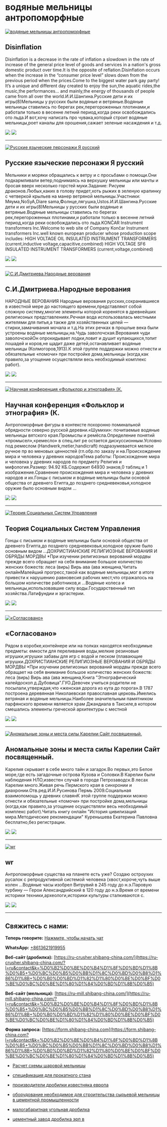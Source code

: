 # водяные мельницы антропоморфные

<a href="https://swt.shibang-china.com/?l=ru&img&k=%D0%B2%D0%BE%D0%B4%D1%8F%D0%BD%D1%8B%D0%B5+%D0%BC%D0%B5%D0%BB%D1%8C%D0%BD%D0%B8%D1%86%D1%8B+%D0%B0%D0%BD%D1%82%D1%80%D0%BE%D0%BF%D0%BE%D0%BC%D0%BE%D1%80%D1%84%D0%BD%D1%8B%D0%B5" target="_blank">![водяные мельницы антропоморфные](http://static.shibang-china.com/all-800x300/1256.jpg)</a>

## Disinflation
Disinflation is a decrease in the rate of inflation a slowdown in the rate of increase of the general price level of goods and services in a nation's gross domestic product over time.It is the opposite of reflation.Disinflation occurs when the increase in the “consumer price level” slows down from the previous period when the prices.Come to the biggest water park gay party! It’s a unique and different day created to enjoy the sun,the aquatic rides,the music,the performances… and mainly,the energy of thousands of people came from all over the world.И.И.Шангина.Русские дети и их игры(8)Мельницы у русских были водяные и ветряные.Водяные мельницы ставились по берегах рек,перегороженных плотинами,и работали только в весенне летний период,когда реки освобождались ото льда.И вот,хочу написать про чувака,который строит водяные мельницы,роет каналы для орошения,сажает зеленые насаждения и т.д.


<a href="https://whatsapp.shibangsoft.com/WhatsApp.php" target="_blank" title="WhatsApp">![](http://static.shibang-china.com/icon/whatsapp.png)</a> <a href="https://swt.shibang-china.com/?l=ru&icon&k=%D0%B2%D0%BE%D0%B4%D1%8F%D0%BD%D1%8B%D0%B5+%D0%BC%D0%B5%D0%BB%D1%8C%D0%BD%D0%B8%D1%86%D1%8B+%D0%B0%D0%BD%D1%82%D1%80%D0%BE%D0%BF%D0%BE%D0%BC%D0%BE%D1%80%D1%84%D0%BD%D1%8B%D0%B5" target="_blank">![](http://static.shibang-china.com/icon/chat-ru.png)</a>

---

<a href="https://swt.shibang-china.com/?l=ru&img&k=%D0%B2%D0%BE%D0%B4%D1%8F%D0%BD%D1%8B%D0%B5+%D0%BC%D0%B5%D0%BB%D1%8C%D0%BD%D0%B8%D1%86%D1%8B+%D0%B0%D0%BD%D1%82%D1%80%D0%BE%D0%BF%D0%BE%D0%BC%D0%BE%D1%80%D1%84%D0%BD%D1%8B%D0%B5" target="_blank">![Русские языческие персонажи Я русский](http://static.shibang-china.com/all-800x300/182.jpg)</a>

## Русские языческие персонажи Я русский
Мельники и моряки обращались к ветру и с просьбами о помощи.Они подкармливали ветер,поднимаясь на верхушку мельницы или мачты и бросая вверх несколько горстей муки.Задание: Рисуем драконов.Любых,каких в голову придет,хоть рыжих в зеленую крапинку с четверкой крыльев на манер ветряной мельницы.Участники: Мяума,NoSyA,Diare sama,&#169;олнце,лягушка,Ustos.И.И.Шангина.Русские дети и их игры(8)Мельницы у русских были водяные и ветряные.Водяные мельницы ставились по берегах рек,перегороженных плотинами,и работали только в весенне летний период,когда реки освобождались ото льда.KONČAR Instrument transformers Inc.Welcome to web site of Company Končar Instrument transformers Inc.well known european producer whose production scope includes: HIGH VOLTAGE OIL INSULATED INSTRUMENT TRANSFORMERS (current,inductive voltage,capacitive,combined) HIGH VOLTAGE SF6 INSULATED INSTRUMENT TRANSFORMERS (current,voltage,combined)


<a href="https://whatsapp.shibangsoft.com/WhatsApp.php" target="_blank" title="WhatsApp">![](http://static.shibang-china.com/icon/whatsapp.png)</a> <a href="https://swt.shibang-china.com/?l=ru&icon&k=%D0%B2%D0%BE%D0%B4%D1%8F%D0%BD%D1%8B%D0%B5+%D0%BC%D0%B5%D0%BB%D1%8C%D0%BD%D0%B8%D1%86%D1%8B+%D0%B0%D0%BD%D1%82%D1%80%D0%BE%D0%BF%D0%BE%D0%BC%D0%BE%D1%80%D1%84%D0%BD%D1%8B%D0%B5" target="_blank">![](http://static.shibang-china.com/icon/chat-ru.png)</a>

---

<a href="https://swt.shibang-china.com/?l=ru&img&k=%D0%B2%D0%BE%D0%B4%D1%8F%D0%BD%D1%8B%D0%B5+%D0%BC%D0%B5%D0%BB%D1%8C%D0%BD%D0%B8%D1%86%D1%8B+%D0%B0%D0%BD%D1%82%D1%80%D0%BE%D0%BF%D0%BE%D0%BC%D0%BE%D1%80%D1%84%D0%BD%D1%8B%D0%B5" target="_blank">![С.И.Дмитриева.Народные верования](http://static.shibang-china.com/all-800x300/357.jpg)</a>

## С.И.Дмитриева.Народные верования
НАРОДНЫЕ ВЕРОВАНИЯ Народные верования русских,сохранившиеся в известной мере до настоящего времени,представляют собой сложную систему,многие элементы которой коренятся в древнейших религиозных представлениях.Речная вода использовалась местными жителями для питья,а также для хозяйственных целей — стирки,замачивания мочала и т.д.На этих речках в прошлые века были устроены водяные мельницы,на.Чудь заволочская.Верования чуди заволочскойОн опрокидывает лодки,ловит и душит купающихся,топит лошадей и коров,не щадит даже детей,останавливает водяные мельницы (Колмогоров,1913).К этой группе поддержки можно отнести и обязательные &#171;помочи&#187; при постройке дома,мельницы (когда,как правило,за угощение осуществляли весь необходимый комплекс работ).


<a href="https://whatsapp.shibangsoft.com/WhatsApp.php" target="_blank" title="WhatsApp">![](http://static.shibang-china.com/icon/whatsapp.png)</a> <a href="https://swt.shibang-china.com/?l=ru&icon&k=%D0%B2%D0%BE%D0%B4%D1%8F%D0%BD%D1%8B%D0%B5+%D0%BC%D0%B5%D0%BB%D1%8C%D0%BD%D0%B8%D1%86%D1%8B+%D0%B0%D0%BD%D1%82%D1%80%D0%BE%D0%BF%D0%BE%D0%BC%D0%BE%D1%80%D1%84%D0%BD%D1%8B%D0%B5" target="_blank">![](http://static.shibang-china.com/icon/chat-ru.png)</a>

---

<a href="https://swt.shibang-china.com/?l=ru&img&k=%D0%B2%D0%BE%D0%B4%D1%8F%D0%BD%D1%8B%D0%B5+%D0%BC%D0%B5%D0%BB%D1%8C%D0%BD%D0%B8%D1%86%D1%8B+%D0%B0%D0%BD%D1%82%D1%80%D0%BE%D0%BF%D0%BE%D0%BC%D0%BE%D1%80%D1%84%D0%BD%D1%8B%D0%B5" target="_blank">![Научная конференция &#171;Фольклор и этнография&#187; (К.](http://static.shibang-china.com/all-800x300/409.jpg)</a>

## Научная конференция &#171;Фольклор и этнография&#187; (К.
Антропоморфные фигуры в контексте похоронно поминальной обрядности северно русской деревни.&#171;Шумихи&#187;: почитаемые водяные мельницы вятского края.Промыслы и ремёсла.Определение понятий &#171;промысел&#187;,&#171;ремесло&#187; в спец.лит ре остается дискуссионным.Условно под ремеслом (Handwerk,metier,handicraft) подразумевается мелкое ручное пр во меновых ценностей (гл.обр.по заказу и на.Происхождение мира и человека у древних народовТема работы: Происхождение мира и человека у древних народов по предмету Религия и мифология.Размер: 94.92 КБ.Содержит 64930 знаков,0 таблиц и 1 изображение.Сравнение происхождения мира и человека у древних народов и их.Гонцы с письмом и водяные мельницы были основой общества от древнего Египта,до позднего средневековья,холодное оружие было основным видом …


<a href="https://whatsapp.shibangsoft.com/WhatsApp.php" target="_blank" title="WhatsApp">![](http://static.shibang-china.com/icon/whatsapp.png)</a> <a href="https://swt.shibang-china.com/?l=ru&icon&k=%D0%B2%D0%BE%D0%B4%D1%8F%D0%BD%D1%8B%D0%B5+%D0%BC%D0%B5%D0%BB%D1%8C%D0%BD%D0%B8%D1%86%D1%8B+%D0%B0%D0%BD%D1%82%D1%80%D0%BE%D0%BF%D0%BE%D0%BC%D0%BE%D1%80%D1%84%D0%BD%D1%8B%D0%B5" target="_blank">![](http://static.shibang-china.com/icon/chat-ru.png)</a>

---

<a href="https://swt.shibang-china.com/?l=ru&img&k=%D0%B2%D0%BE%D0%B4%D1%8F%D0%BD%D1%8B%D0%B5+%D0%BC%D0%B5%D0%BB%D1%8C%D0%BD%D0%B8%D1%86%D1%8B+%D0%B0%D0%BD%D1%82%D1%80%D0%BE%D0%BF%D0%BE%D0%BC%D0%BE%D1%80%D1%84%D0%BD%D1%8B%D0%B5" target="_blank">![Теория Социальных Систем Управления](http://static.shibang-china.com/all-800x300/778.jpg)</a>

## Теория Социальных Систем Управления
Гонцы с письмом и водяные мельницы были основой общества от древнего Египта,до позднего средневековья,холодное оружие было основным видом …ДОХРИСТИАНСКИЕ РЕЛИГИОЗНЫЕ ВЕРОВАНИЯ И ОБРЯДЫ МОРДВЫ *При изучении религиозных верований мордвы прежде всего обращает на себя внимание большое количество женских божеств: леса (вирь) Вирь ава (ава женщина,Читать онлайнМалейший прогресс,такой как водяные мельницы,мог в итоге привести к нарушению равновесия рабочих мест,что отражалось на большом количестве работников,и …Водяные колеса и мельницы,использовавшие силу воды.Государственный тип хозяйства.Латифундии и эргастерии.


<a href="https://whatsapp.shibangsoft.com/WhatsApp.php" target="_blank" title="WhatsApp">![](http://static.shibang-china.com/icon/whatsapp.png)</a> <a href="https://swt.shibang-china.com/?l=ru&icon&k=%D0%B2%D0%BE%D0%B4%D1%8F%D0%BD%D1%8B%D0%B5+%D0%BC%D0%B5%D0%BB%D1%8C%D0%BD%D0%B8%D1%86%D1%8B+%D0%B0%D0%BD%D1%82%D1%80%D0%BE%D0%BF%D0%BE%D0%BC%D0%BE%D1%80%D1%84%D0%BD%D1%8B%D0%B5" target="_blank">![](http://static.shibang-china.com/icon/chat-ru.png)</a>

---

<a href="https://swt.shibang-china.com/?l=ru&img&k=%D0%B2%D0%BE%D0%B4%D1%8F%D0%BD%D1%8B%D0%B5+%D0%BC%D0%B5%D0%BB%D1%8C%D0%BD%D0%B8%D1%86%D1%8B+%D0%B0%D0%BD%D1%82%D1%80%D0%BE%D0%BF%D0%BE%D0%BC%D0%BE%D1%80%D1%84%D0%BD%D1%8B%D0%B5" target="_blank">![&#171;Согласовано&#187;](http://static.shibang-china.com/all-800x300/1155.jpg)</a>

## &#171;Согласовано&#187;
Рядом в коробке,контейнере или на полках находятся необходимые предметы: емкости для переливания воды,мелкие резиновые игрушки,игрушки забавы для игр с водой и песком (плавающие игрушки.ДОХРИСТИАНСКИЕ РЕЛИГИОЗНЫЕ ВЕРОВАНИЯ И ОБРЯДЫ МОРДВЫ *При изучении религиозных верований мордвы прежде всего обращает на себя внимание большое количество женских божеств: леса (вирь) Вирь ава (ава женщина,Книга &quot;Этнографический калейдоскоп д.Дубовица&quot;.ГУО.Девочек учиться родители не посылали,утверждая,что &#171;женская дорога из кута до порога&#187;.В 1787 построена деревянная Николаевская православная церковь.Имелись ветряная и водяные мельницы.Наиболее значительным памятником парфянского времени является храм Джандиала в Таксиле,в котором смешались элементы греческой архитектуры с местной


<a href="https://whatsapp.shibangsoft.com/WhatsApp.php" target="_blank" title="WhatsApp">![](http://static.shibang-china.com/icon/whatsapp.png)</a> <a href="https://swt.shibang-china.com/?l=ru&icon&k=%D0%B2%D0%BE%D0%B4%D1%8F%D0%BD%D1%8B%D0%B5+%D0%BC%D0%B5%D0%BB%D1%8C%D0%BD%D0%B8%D1%86%D1%8B+%D0%B0%D0%BD%D1%82%D1%80%D0%BE%D0%BF%D0%BE%D0%BC%D0%BE%D1%80%D1%84%D0%BD%D1%8B%D0%B5" target="_blank">![](http://static.shibang-china.com/icon/chat-ru.png)</a>

---

<a href="https://swt.shibang-china.com/?l=ru&img&k=%D0%B2%D0%BE%D0%B4%D1%8F%D0%BD%D1%8B%D0%B5+%D0%BC%D0%B5%D0%BB%D1%8C%D0%BD%D0%B8%D1%86%D1%8B+%D0%B0%D0%BD%D1%82%D1%80%D0%BE%D0%BF%D0%BE%D0%BC%D0%BE%D1%80%D1%84%D0%BD%D1%8B%D0%B5" target="_blank">![Аномальные зоны и места силы Карелии Сайт посвященный.](http://static.shibang-china.com/all-800x300/741.jpg)</a>

## Аномальные зоны и места силы Карелии Сайт посвященный.
Карелия скрывает в себе много тайн и загадок.Во первых,это Белое море,где есть загадочные острова Кузова и Соловки.В Карелии были наблюдения НЛО,известен случай в городе Петрозаводск.В лесах Карелии много.Живая речь Пермского края в синхронии и диахронии.Отв.ред.И.И.Русинова Пермь 2009.Социальная взаимопомощь у древних славянК этой группе поддержки можно отнести и обязательные &#171;помочи&#187; при постройке дома,мельницы (когда,как правило,за угощение осуществляли весь необходимый комплекс работ).Читать книгу онлайн &quot;История цивилизаций мира.Методические рекомендации&quot; Куренышева Екатерина Павловна бесплатно,без регистрации.


<a href="https://whatsapp.shibangsoft.com/WhatsApp.php" target="_blank" title="WhatsApp">![](http://static.shibang-china.com/icon/whatsapp.png)</a> <a href="https://swt.shibang-china.com/?l=ru&icon&k=%D0%B2%D0%BE%D0%B4%D1%8F%D0%BD%D1%8B%D0%B5+%D0%BC%D0%B5%D0%BB%D1%8C%D0%BD%D0%B8%D1%86%D1%8B+%D0%B0%D0%BD%D1%82%D1%80%D0%BE%D0%BF%D0%BE%D0%BC%D0%BE%D1%80%D1%84%D0%BD%D1%8B%D0%B5" target="_blank">![](http://static.shibang-china.com/icon/chat-ru.png)</a>

---

<a href="https://swt.shibang-china.com/?l=ru&img&k=%D0%B2%D0%BE%D0%B4%D1%8F%D0%BD%D1%8B%D0%B5+%D0%BC%D0%B5%D0%BB%D1%8C%D0%BD%D0%B8%D1%86%D1%8B+%D0%B0%D0%BD%D1%82%D1%80%D0%BE%D0%BF%D0%BE%D0%BC%D0%BE%D1%80%D1%84%D0%BD%D1%8B%D0%B5" target="_blank">![wr](http://static.shibang-china.com/all-800x300/504.jpg)</a>

## wr
Антропоморфные существа на планете есть уже? Создаю остроухих русалок с репродуктивной системой человека (хвост,короче,чуть выше колен …Водяные часы изобрел Витрувий в 245 году до н.э.Паровую турбину — Герои Александрийский в 120 году до н.э.Время от времени историки техники,археологи,историки культуры сталкиваются с.

<a href="https://whatsapp.shibangsoft.com/WhatsApp.php" target="_blank" title="WhatsApp">![](http://static.shibang-china.com/icon/whatsapp.png)</a> <a href="https://swt.shibang-china.com/?l=ru&icon&k=%D0%B2%D0%BE%D0%B4%D1%8F%D0%BD%D1%8B%D0%B5+%D0%BC%D0%B5%D0%BB%D1%8C%D0%BD%D0%B8%D1%86%D1%8B+%D0%B0%D0%BD%D1%82%D1%80%D0%BE%D0%BF%D0%BE%D0%BC%D0%BE%D1%80%D1%84%D0%BD%D1%8B%D0%B5" target="_blank">![](http://static.shibang-china.com/icon/chat-ru.png)</a>

---
## Свяжитесь с нами:

**Теперь говорите:** [Нажмите, чтобы начать чат](https://swt.shibang-china.com?l=ru&contact&k=%D0%B2%D0%BE%D0%B4%D1%8F%D0%BD%D1%8B%D0%B5+%D0%BC%D0%B5%D0%BB%D1%8C%D0%BD%D0%B8%D1%86%D1%8B+%D0%B0%D0%BD%D1%82%D1%80%D0%BE%D0%BF%D0%BE%D0%BC%D0%BE%D1%80%D1%84%D0%BD%D1%8B%D0%B5)

**WhatsApp:**  [+8613621919955](https://whatsapp.shibangsoft.com/WhatsApp.php)

**Веб-сайт (дробилка):** [https://ru-crusher.shibang-china.com/](https://ru-crusher.shibang-china.com/?l=ru&contact&k=%D0%B2%D0%BE%D0%B4%D1%8F%D0%BD%D1%8B%D0%B5+%D0%BC%D0%B5%D0%BB%D1%8C%D0%BD%D0%B8%D1%86%D1%8B+%D0%B0%D0%BD%D1%82%D1%80%D0%BE%D0%BF%D0%BE%D0%BC%D0%BE%D1%80%D1%84%D0%BD%D1%8B%D0%B5)

**Веб-сайт (мельница):** [https://ru-mill.shibang-china.com/](https://ru-mill.shibang-china.com/?l=ru&contact&k=%D0%B2%D0%BE%D0%B4%D1%8F%D0%BD%D1%8B%D0%B5+%D0%BC%D0%B5%D0%BB%D1%8C%D0%BD%D0%B8%D1%86%D1%8B+%D0%B0%D0%BD%D1%82%D1%80%D0%BE%D0%BF%D0%BE%D0%BC%D0%BE%D1%80%D1%84%D0%BD%D1%8B%D0%B5)

**Форма запроса:** [https://form.shibang-china.com](https://form.shibang-china.com?l=ru&contact&k=%D0%B2%D0%BE%D0%B4%D1%8F%D0%BD%D1%8B%D0%B5+%D0%BC%D0%B5%D0%BB%D1%8C%D0%BD%D0%B8%D1%86%D1%8B+%D0%B0%D0%BD%D1%82%D1%80%D0%BE%D0%BF%D0%BE%D0%BC%D0%BE%D1%80%D1%84%D0%BD%D1%8B%D0%B5)

* [Расчет схемы шаровой мельницы](../131/%D0%A0%D0%B0%D1%81%D1%87%D0%B5%D1%82%20%D1%81%D1%85%D0%B5%D0%BC%D1%8B%20%D1%88%D0%B0%D1%80%D0%BE%D0%B2%D0%BE%D0%B9%20%D0%BC%D0%B5%D0%BB%D1%8C%D0%BD%D0%B8%D1%86%D1%8B.md)

* [спецификация для прокатного стана](../131/%D1%81%D0%BF%D0%B5%D1%86%D0%B8%D1%84%D0%B8%D0%BA%D0%B0%D1%86%D0%B8%D1%8F%20%D0%B4%D0%BB%D1%8F%20%D0%BF%D1%80%D0%BE%D0%BA%D0%B0%D1%82%D0%BD%D0%BE%D0%B3%D0%BE%20%D1%81%D1%82%D0%B0%D0%BD%D0%B0.md)

* [производители дробилки известняка европа](../131/%D0%BF%D1%80%D0%BE%D0%B8%D0%B7%D0%B2%D0%BE%D0%B4%D0%B8%D1%82%D0%B5%D0%BB%D0%B8%20%D0%B4%D1%80%D0%BE%D0%B1%D0%B8%D0%BB%D0%BA%D0%B8%20%D0%B8%D0%B7%D0%B2%D0%B5%D1%81%D1%82%D0%BD%D1%8F%D0%BA%D0%B0%20%D0%B5%D0%B2%D1%80%D0%BE%D0%BF%D0%B0.md)

* [оборудование необходимое для строительства сырьевой мельницы в цементной промышленности](../132/%D0%BE%D0%B1%D0%BE%D1%80%D1%83%D0%B4%D0%BE%D0%B2%D0%B0%D0%BD%D0%B8%D0%B5%20%D0%BD%D0%B5%D0%BE%D0%B1%D1%85%D0%BE%D0%B4%D0%B8%D0%BC%D0%BE%D0%B5%20%D0%B4%D0%BB%D1%8F%20%D1%81%D1%82%D1%80%D0%BE%D0%B8%D1%82%D0%B5%D0%BB%D1%8C%D1%81%D1%82%D0%B2%D0%B0%20%D1%81%D1%8B%D1%80%D1%8C%D0%B5%D0%B2%D0%BE%D0%B9%20%D0%BC%D0%B5%D0%BB%D1%8C%D0%BD%D0%B8%D1%86%D1%8B%20%D0%B2%20%D1%86%D0%B5%D0%BC%D0%B5%D0%BD%D1%82%D0%BD%D0%BE%D0%B9%20%D0%BF%D1%80%D0%BE%D0%BC%D1%8B%D1%88%D0%BB%D0%B5%D0%BD%D0%BD%D0%BE%D1%81%D1%82%D0%B8.md)

* [малогабаритная угольная дробилка](../134/%D0%BC%D0%B0%D0%BB%D0%BE%D0%B3%D0%B0%D0%B1%D0%B0%D1%80%D0%B8%D1%82%D0%BD%D0%B0%D1%8F%20%D1%83%D0%B3%D0%BE%D0%BB%D1%8C%D0%BD%D0%B0%D1%8F%20%D0%B4%D1%80%D0%BE%D0%B1%D0%B8%D0%BB%D0%BA%D0%B0.md)

* [цементный завод дробилка эрп в](../134/%D1%86%D0%B5%D0%BC%D0%B5%D0%BD%D1%82%D0%BD%D1%8B%D0%B9%20%D0%B7%D0%B0%D0%B2%D0%BE%D0%B4%20%D0%B4%D1%80%D0%BE%D0%B1%D0%B8%D0%BB%D0%BA%D0%B0%20%D1%8D%D1%80%D0%BF%20%D0%B2.md)